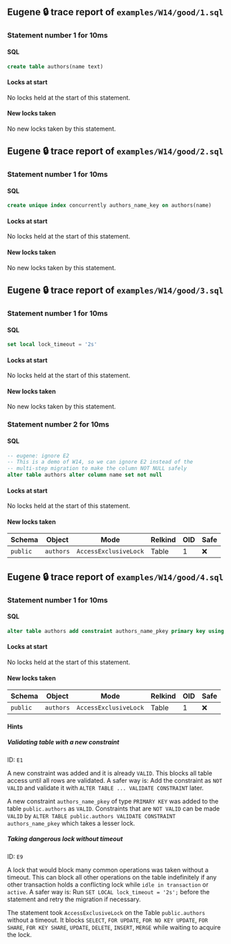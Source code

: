 ## Eugene 🔒 trace report of `examples/W14/good/1.sql`



### Statement number 1 for 10ms

#### SQL

```sql
create table authors(name text)
```

#### Locks at start

No locks held at the start of this statement.

#### New locks taken

No new locks taken by this statement.



## Eugene 🔒 trace report of `examples/W14/good/2.sql`



### Statement number 1 for 10ms

#### SQL

```sql
create unique index concurrently authors_name_key on authors(name)
```

#### Locks at start

No locks held at the start of this statement.

#### New locks taken

No new locks taken by this statement.



## Eugene 🔒 trace report of `examples/W14/good/3.sql`



### Statement number 1 for 10ms

#### SQL

```sql
set local lock_timeout = '2s'
```

#### Locks at start

No locks held at the start of this statement.

#### New locks taken

No new locks taken by this statement.



### Statement number 2 for 10ms

#### SQL

```sql
-- eugene: ignore E2
-- This is a demo of W14, so we can ignore E2 instead of the
-- multi-step migration to make the column NOT NULL safely
alter table authors alter column name set not null
```

#### Locks at start

No locks held at the start of this statement.

#### New locks taken

| Schema | Object | Mode | Relkind | OID | Safe |
|--------|--------|------|---------|-----|------|
| `public` | `authors` | `AccessExclusiveLock` | Table | 1 | ❌ |



## Eugene 🔒 trace report of `examples/W14/good/4.sql`



### Statement number 1 for 10ms

#### SQL

```sql
alter table authors add constraint authors_name_pkey primary key using index authors_name_key
```

#### Locks at start

No locks held at the start of this statement.

#### New locks taken

| Schema | Object | Mode | Relkind | OID | Safe |
|--------|--------|------|---------|-----|------|
| `public` | `authors` | `AccessExclusiveLock` | Table | 1 | ❌ |

#### Hints

##### Validating table with a new constraint
ID: `E1`

A new constraint was added and it is already `VALID`. This blocks all table access until all rows are validated. A safer way is: Add the constraint as `NOT VALID` and validate it with `ALTER TABLE ... VALIDATE CONSTRAINT` later.

A new constraint `authors_name_pkey` of type `PRIMARY KEY` was added to the table `public.authors` as `VALID`. Constraints that are `NOT VALID` can be made `VALID` by `ALTER TABLE public.authors VALIDATE CONSTRAINT authors_name_pkey` which takes a lesser lock.
##### Taking dangerous lock without timeout
ID: `E9`

A lock that would block many common operations was taken without a timeout. This can block all other operations on the table indefinitely if any other transaction holds a conflicting lock while `idle in transaction` or `active`. A safer way is: Run `SET LOCAL lock_timeout = '2s';` before the statement and retry the migration if necessary.

The statement took `AccessExclusiveLock` on the Table `public.authors` without a timeout. It blocks `SELECT`, `FOR UPDATE`, `FOR NO KEY UPDATE`, `FOR SHARE`, `FOR KEY SHARE`, `UPDATE`, `DELETE`, `INSERT`, `MERGE` while waiting to acquire the lock.

